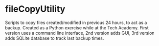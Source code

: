 fileCopyUtility
===============

Scripts to copy files created/modified in previous 24 hours, to act as a backup.  Created as a Python exercise while at the Tech Academy.  First version uses a command line interface, 2nd version adds GUI, 3rd version adds SQLite database to track last backup times.
